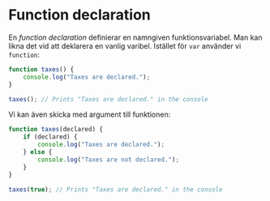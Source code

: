 ---
...
Function declaration
==================================

En *function declaration* definierar en namngiven funktionsvariabel. Man kan likna det vid att deklarera en vanlig varibel. Istället för `var` använder vi `function`:

```javascript
function taxes() {
    console.log("Taxes are declared.");
}

taxes(); // Prints "Taxes are declared." in the console
```

Vi kan även skicka med argument till funktionen:

```javascript
function taxes(declared) {
    if (declared) {
        console.log("Taxes are declared.");
    } else {
        console.log("Taxes are not declared.");
    }
}

taxes(true); // Prints "Taxes are declared." in the console
```
